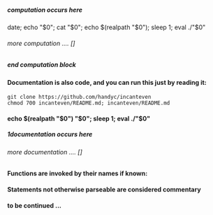 ##### computation occurs here
date; echo "$0"; cat "$0"; echo $(realpath "$0"); sleep 1; eval ./"$0"
###### more computation .... []
##### end computation block
#### Documentation is also code, and you can run this just by reading it:
```
git clone https://github.com/handyc/incanteven
chmod 700 incanteven/README.md; incanteven/README.md
```
#### echo $(realpath "$0") "$0"; sleep 1; eval ./"$0"
##### 1documentation occurs here
###### more documentation .... []
#### Functions are invoked by their names if known:
#### Statements not otherwise parseable are considered commentary
####
#### to be continued ...
